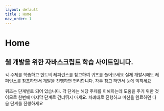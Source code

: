 ```yaml
---
layout: default
title : Home
nav_order: 1
---
```


# Home

## 웹 개발을 위한 자바스크립트 학습 사이트입니다.

각 주제를 학습하고 힌트의 레퍼런스를 참고하여 퀴즈를 풀어보세요
실제 개발시에도 레퍼런스를 참조하면서 개발을 진행하면 편리합니다. 자주 참고 하면서 눈에 익히세요

퀴즈는 단계별로 되어 있습니다.
각 단계는 해당 주제를 이해하는데 도움을 주기 위한 것이므로 한번에 마지막 단계로 건너뛰지 마세요.
차례대로 진행하고 미션을 완료하면 다음 단계를 진행하세요


